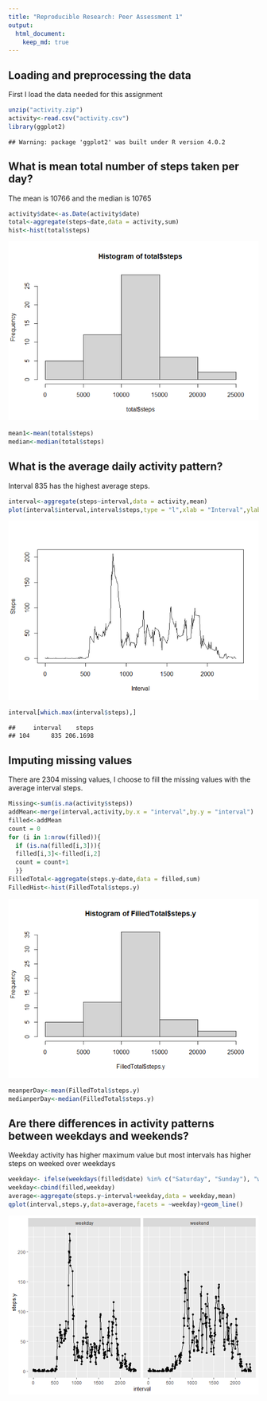 ```yaml
---
title: "Reproducible Research: Peer Assessment 1"
output: 
  html_document:
    keep_md: true
---
```



## Loading and preprocessing the data

First I load the data needed for this assignment

```r
unzip("activity.zip")
activity<-read.csv("activity.csv")
library(ggplot2)
```

```
## Warning: package 'ggplot2' was built under R version 4.0.2
```

## What is mean total number of steps taken per day?
The mean is 10766 and the median is 10765

```r
activity$date<-as.Date(activity$date)
total<-aggregate(steps~date,data = activity,sum)
hist<-hist(total$steps)
```

![](PA1_template_files/figure-html/unnamed-chunk-2-1.png)<!-- -->

```r
mean1<-mean(total$steps)
median<-median(total$steps)
```

## What is the average daily activity pattern?
Interval 835 has the highest average steps.

```r
interval<-aggregate(steps~interval,data = activity,mean)
plot(interval$interval,interval$steps,type = "l",xlab = "Interval",ylab = "Steps")
```

![](PA1_template_files/figure-html/unnamed-chunk-3-1.png)<!-- -->

```r
interval[which.max(interval$steps),]
```

```
##     interval    steps
## 104      835 206.1698
```
## Imputing missing values

There are 2304 missing values, I choose to fill the missing values with the average interval steps.

```r
Missing<-sum(is.na(activity$steps))
addMean<-merge(interval,activity,by.x = "interval",by.y = "interval")
filled<-addMean
count = 0
for (i in 1:nrow(filled)){
  if (is.na(filled[i,3])){
  filled[i,3]<-filled[i,2]
  count = count+1
  }}
FilledTotal<-aggregate(steps.y~date,data = filled,sum)
FilledHist<-hist(FilledTotal$steps.y)
```

![](PA1_template_files/figure-html/unnamed-chunk-4-1.png)<!-- -->

```r
meanperDay<-mean(FilledTotal$steps.y)
medianperDay<-median(FilledTotal$steps.y)
```


## Are there differences in activity patterns between weekdays and weekends?

Weekday activity has higher maximum value but most intervals has higher steps on weeked over weekdays

```r
weekday<- ifelse(weekdays(filled$date) %in% c("Saturday", "Sunday"), "weekend", "weekday")
weekday<-cbind(filled,weekday)
average<-aggregate(steps.y~interval+weekday,data = weekday,mean)
qplot(interval,steps.y,data=average,facets = ~weekday)+geom_line()
```

![](PA1_template_files/figure-html/unnamed-chunk-5-1.png)<!-- -->
